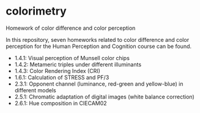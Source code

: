 # colorimetry
Homework of color difference and color perception

In this repository, seven homeworks related to color difference and color perception for the Human Perception and Cognition course can be found.
- 1.4.1: Visual perception of Munsell color chips
- 1.4.2: Metameric triples under different illuminants
- 1.4.3: Color Rendering Index (CRI)
- 1.6.1: Calculation of STRESS and PF/3
- 2.3.1: Opponent channel (luminance, red-green and yellow-blue) in different models
- 2.5.1: Chromatic adaptation of digital images (white balance correction)
- 2.6.1: Hue composition in CIECAM02
